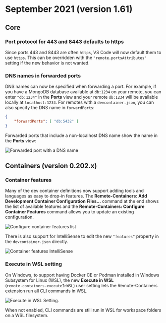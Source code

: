 # September 2021 (version 1.61)

## Core

### Port protocol for 443 and 8443 defaults to https

Since ports 443 and 8443 are often `https`, VS Code will now default them to use `https`. This can be overridden with the `"remote.portsAttributes"` setting if the new behavior is not wanted.

### DNS names in forwarded ports

DNS names can now be specified when forwarding a port. For example, if you have a MongoDB database available at `db:1234` on your remote, you can enter `"db:1234"` in the **Ports** view and your remote `db:1234` will be available locally at `localhost:1234`. For remotes with a `devcontainer.json`, you can also specify the DNS name in `forwardPorts`:

```json
{
    "forwardPorts": [ "db:5432" ]
}
```

Forwarded ports that include a non-localhost DNS name show the name in the **Ports** view:

![Forwarded port with a DNS name](images/1_61/forwarded_port_dns.png)

## Containers (version 0.202.x)

### Container features

Many of the dev container definitions now support adding tools and languages as easy to drop-in features. The **Remote-Containers: Add Development Container Configuration Files...** command at the end shows the list of available features and the **Remote-Containers: Configure Container Features** command allows you to update an existing configuration.

![Configure container features list](images/1_61/configure_container_features.png)

There is also support for IntelliSense to edit the new `"features"` property in the `devcontainer.json` directly.

![Container features IntelliSense](images/1_61/container_features_intellisense.png)

### Execute in WSL setting

On Windows, to support having Docker CE or Podman installed in Windows Subsystem for Linux (WSL), the new **Execute in WSL** (`remote.containers.executeInWSL`) user setting lets the Remote-Containers extension run all CLI commands in WSL.

![Execute in WSL Setting.](images/1_61/execute_in_wsl.png)

When not enabled, CLI commands are still run in WSL for workspace folders on a WSL filesystem.
